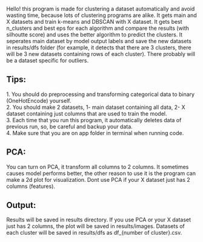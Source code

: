 Hello! this program is made for clustering a dataset automatically and avoid wasting time, because lots of clustering programs are alike. It gets main and X datasets and train k-means and DBSCAN with X dataset. It gets best n_clusters and best eps for each algorithm and compare the results (with silhoutte score) and uses the better algorithm to predict the clusters. It seperates main dataset by model output labels and save the new datasets in results/dfs folder (for example, it detects that there are 3 clusters, there will be 3 new datasets containing rows of each cluster). There probably will be a dataset specific for outliers. <br>
<h2>Tips:</h2>
  1. You should do preprocessing and transforming categorical data to binary (OneHotEncode) yourself.<br>
  2. You should make 2 datasets, 1- main dataset containing all data, 2- X dataset containing just columns that are used to train the model.<br>
  3. Each time that you run this program, it automatically deletes data of previous run, so, be careful and backup your data.<br>
  4. Make sure that you are on app folder in terminal when running code.


<h2>PCA:</h2>
  You can turn on PCA, it transform all columns to 2 columns. It sometimes causes model performs better, the other reason to use it is the program can make a 2d plot for visualization. Dont use PCA if your X dataset just has 2 columns (features).

<h2>Output:</h2>
  Results will be saved in results directory. If you use PCA or your X dataset just has 2 columns, the plot will be saved in results/images. Datasets of each cluster will be saved in results/dfs as df_{number of cluster}.csv.
